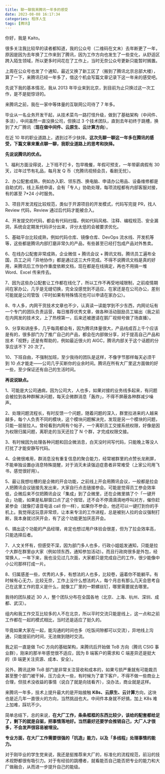 ```yaml
---
title: 聊一聊我来腾讯一年多的感受
date: 2023-08-08 16:17:34
categories: 程序人生
tags: [腾讯]
---
```


你好，我是 Kaito。

很多关注我比较早的读者都知道，我的公众号（二维码在文末）去年断更了一年，原因是因为去年换了工作来到了腾讯，因为工作方向也发生了一些变化，从舒适区跨入陌生领域，所以更多时间花在了工作上，当时无奈公众号更新只能暂时搁置。

上周在公众号也发了个通知，最近又换了新工区了（搬到了腾讯北京总部大楼），算了一下，来腾讯已经一年多了，借这个机会写篇文章记录下这一年来的感受吧。

<!-- more -->

先说下我的基本情况，我从 2013 年毕业来到北京，到目前为止只换过这一次工作，是不是挺惊讶的。

来腾讯之前，我在一家中等体量的互联网公司待了 7 年多。

毕业从一名业务开发干起，从技术菜鸟一路打怪升级，做到了基础架构（中间件、多活），中间虽然一直没换公司，但换过 3 个技术团队，直到去年初终于跳槽，换到了大厂腾讯（**现在做中间件、云原生、云计算方向**）。

在近 10 年的职业道路上，遇到过不少抉择。**这次先聊一聊这一年多在腾讯的感受，下篇文章来重点聊一聊，我职业道路上的思考和抉择。**

**先说说腾讯的优点。**

1、福利方面没得说，上下班不打卡，包早晚餐，年假可预支，一年带薪病假有 30 天，过年过节有礼品，每月发 Q 币（充腾讯视频会员，看剧无忧）。

2、办公配套成熟，例如办入职、领东西、换电脑、申请办公用品、设备维修都是自助式的，线上系统申请，会有「专人」协助处理，每项流程都有内部客服对接，有的甚至 7*24 小时服务。

3、项目开发流程比较规范，类似于开源项目的开发模式，代码写完提 PR，找人 Review 代码，Review 通过后代码才能被合入。

4、开发提交的代码，都会有代码扫描，例如代码风格、注释、编程规范、安全漏洞，系统会定期发代码评分出来，评分太低的会被要求优化。

5、基础平台比较成熟，例如代码仓库、镜像仓库、DevOps 流水线、开发机等等，这些都是腾讯内部打磨非常久的产品，有些甚至已经打包成产品对外售卖。

6、在线办公配套非常成熟，企业微信 + 腾讯会议 + 腾讯文档，腾讯员工遍布全国，员工之间「异地协作」都是通过这三大件完成。不得不说腾讯文档是真的好用，来腾讯后工作协作重度依赖文档，现在都是在线搞定，再也不用搞一堆 Word、Excel 传来传去。

7、因为这些办公配套让工作都在线化了，所以工作不再受地域限制，之前疫情期间在家办公，几乎是无缝切换，完全没感觉到不适应，在家还是在公司办公，差别可能就是公司管饭（平时如果有特殊情况也可以申请在家办公）。

8、牛人多，内网干货技术文章也不少，认真读一读能学到不少东西，内网论坛有一个专门的团队负责运营，每日推荐优秀文章，做各种活动鼓励员工输出（我之前在内网发的技术文，上了热榜第一，后来还被邀请在鹅厂视频号做了场直播）。

9、分享和讲座多，几乎每周都会有，因为腾讯体量很大，产品线成百上千个应该是有的，很多部门为了推广自己的产品，都会在内部做分享，对于提高自己产品和技术「视野」还是有帮助的，例如最近很火的 AIGC，腾讯内部关于这个话题的分享应该不下 20 次了。

10、下班自由，不强制加班，至少我待的团队是这样，不像字节那样每天必须干到 10 点才能走​——公司几乎买断你的业余时间。腾讯在所有大厂里这方面做的好一些，至少保证还有自己的​生活时间。

**再说说缺点。**

1、可能是大公司通病，因为公司大，人也多，如果对接的业务线多起来，有问题会被拉到各种群解决问题，每天企微群消息「轰炸」，不得不屏蔽各种群减少噪声。

2、处理问题流程长，有时反馈一个问题，随着问题的深入，群里拉进来的人越来越多，每个人负责不同的模块，这个模块问题解决完，发现是另一个模块的问题，只能一层层拉人。曾经看到内网有个帖子，一个离职员工交接系统权限，好像是因为权限归属问题，离职走的当天还拉了 N 个群，才完成权限交接。

3、有时候因为处理各种问题和回企微消息，白天没时间写代码，只能晚上等没人打扰了才能安静写代码。

4、企微很难用，群消息没有重复信息的聚合能力，经常被群里的点赞长龙刷屏，不能单独设置@消息特殊提醒，对于消灭未读强迫症患者非常难受（上家公司用飞书，感觉很好用）。

5、最让我想吐槽的是企微的开会功能，之前线上开会用腾讯会议，一般都是拉会人把腾讯会议链接先发出来，大家自行点击链接参会。可能是觉得员工参会效率低，企微后来不仅把腾讯会议「集成」到了企微里，还在企微里搞了个「一键开会」功能，如果是私聊窗口点了这个按钮，还不会不停滴滴滴地呼叫对方，催你赶紧参会（就像打语音电话 call 你一样），如果你不参会，他还可以一键打到你的手机上。我觉得这玩意非常烦，让本来专注的工作进程，总是被别人拉的会议强制打断，我本身就讨厌开会，有了这个功能更加厌恶开会。

6、搞出这个功能的产品经理，肯定也想过用户体验会很差，但为了拉会效率高，只能选择后者。

7、人文关怀有，但感受不深，因为部门多人也多，行政小姐姐发通知，只能是拉个大群在群里@大家（例如领东西，通知参加活动）。而且行政岗很多是外包，经常换人，一年下来，我也没见过几次面，大家都只是完成自己的工作，很少能像中小公司那样打成一片。

8、归属感差一些，优秀的人多，有想法的人也多，比较卷，逼着你不能躺平。有时候有心无力，比较无奈，工作上没什么想法的人，每个月总有那么几天会思考自己在这里工作的意义是什么，就像工厂里的一颗螺丝钉，哪里需要就去哪里。

我待的团队接近 30 人，整个团队分布在全国各地（北京、上海、杭州、深圳、成都、武汉）。

组内和我工作交互比较多的人不在北京，所以平时交流只能是线上，这一点和之前工作都在一起的模式相比，当时还是适应了挺久的。

毕竟如果大家在一起，能沟通的时间也多（吃饭间隙都可以交流），异地线上沟通，只能提前约时间，无法做到随时交流。

我之前一直是做 ToC 方向的基础架构，来腾讯后开始做 ToB 方向（腾讯 CSIG 事业群），刚来的那半年感觉很不适应，因为 B 端客户的需求和 C 端差异还是挺大的（B 端更关注资源、成本、安全）。

另外，腾讯这种 ToB 部门是非常关注营收和成本的，如果亏损严重就有可能裁员甚至整个部门被干掉，压力会大一些，有时候为了拿下客户，不得不做一些商业上合理，但技术没收益的事情（说白了就是向钱看齐），没办法，商业就是这样。

来腾讯一年多，技术上提升最大的是开始接触 **K8s、云原生、云计算**方向，这块也是近几年一直很火的方向，当然挑战也大。中间件本身就不好搞，加上 K8s 难上加难，踩坑不少。

简单总结下，总的来说，**在大厂工作，条条框框的东西比较少，该给的配套都给足了，剩下的就是自驱，把事情落地好。当然最好还要学会推销自己，大厂人才很多，不会发声很容易被埋没。**

**专业方面，在大厂工作需要很强的「抗造」能力，以及「多线程」处理事情的能力。**

对于刚毕业的学生党来说，我还是挺推荐来大厂的，标准化的流程规范，前沿的技术视野都很有吸引力。对于有经验的跳槽者，就看能否自己能否把专业的能力和大厂做融合，从而进一步提升自己的能级。